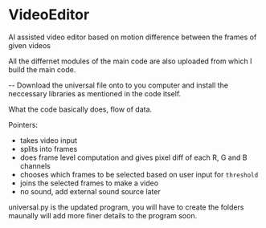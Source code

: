 # VideoEditor
AI assisted video editor based on motion difference between the frames of given videos 


All the differnet modules of the main code are also uploaded from which I build the main code.



 -- Download the universal file onto to you computer and install the neccessary libraries as mentioned in the code itself. 



What the code basically does, flow of data. 

Pointers: 
- takes video input 
- splits into frames
- does frame level computation and gives pixel diff of each R, G and B channels 
- chooses which frames to be selected based on user input for `threshold`
- joins the selected frames to make a video 
- no sound, add external sound source later


universal.py is the updated program, you will have to create the folders maunally
will add more finer details to the program soon. 
